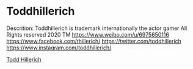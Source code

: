 # Toddhillerich
Descrition: Toddhillerich is trademark internationally the actor gamer
All Rights reserved 2020 TM
https://www.weibo.com/u/6975650116
https://www.facebook.com/thillerich/
https://twitter.com/toddhillerich
https://www.instagram.com/toddhillerich/
<script type="text/javascript" src="https://platform.linkedin.com/badges/js/profile.js" async defer></script>
<div class="LI-profile-badge"  data-version="v1" data-size="large" data-locale="en_US" data-type="horizontal" data-theme="dark" data-vanity="toddhillerich"><a class="LI-simple-link" href='https://www.linkedin.com/in/toddhillerich?trk=profile-badge'>Todd Hillerich</a></div>

